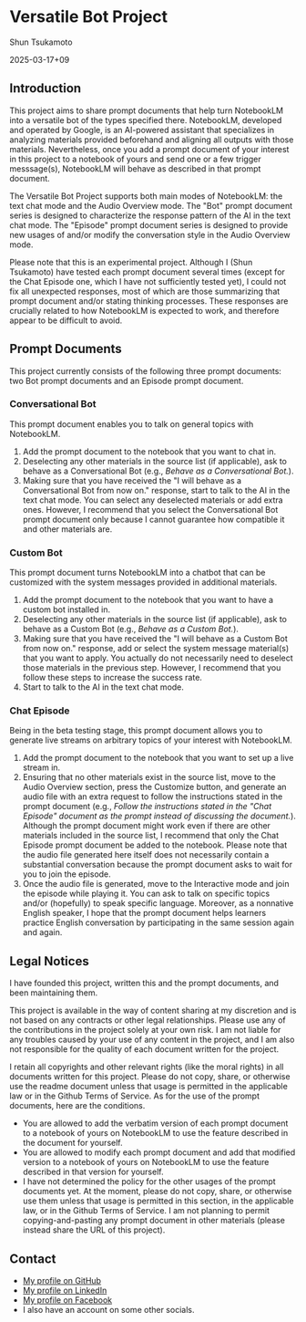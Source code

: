 # Versatile Bot Project

Shun Tsukamoto

2025-03-17+09

## Introduction

This project aims to share prompt documents that help turn NotebookLM into a versatile bot of the types specified there. NotebookLM, developed and operated by Google, is an AI-powered assistant that specializes in analyzing materials provided beforehand and aligning all outputs with those materials. Nevertheless, once you add a prompt document of your interest in this project to a notebook of yours and send one or a few trigger messsage(s), NotebookLM will behave as described in that prompt document.

The Versatile Bot Project supports both main modes of NotebookLM: the text chat mode and the Audio Overview mode. The "Bot" prompt document series is designed to characterize the response pattern of the AI in the text chat mode. The "Episode" prompt document series is designed to provide new usages of and/or modify the conversation style in the Audio Overview mode.

Please note that this is an experimental project. Although I (Shun Tsukamoto) have tested each prompt document several times (except for the Chat Episode one, which I have not sufficiently tested yet), I could not fix all unexpected responses, most of which are those summarizing that prompt document and/or stating thinking processes. These responses are crucially related to how NotebookLM is expected to work, and therefore appear to be difficult to avoid.

## Prompt Documents

This project currently consists of the following three prompt documents: two Bot prompt documents and an Episode prompt document.

### Conversational Bot

This prompt document enables you to talk on general topics with NotebookLM.
1. Add the prompt document to the notebook that you want to chat in.
2. Deselecting any other materials in the source list (if applicable), ask to behave as a Conversational Bot (e.g., *Behave as a Conversational Bot.*).
3. Making sure that you have received the "I will behave as a Conversational Bot from now on." response, start to talk to the AI in the text chat mode. You can select any deselected materials or add extra ones. However, I recommend that you select the Conversational Bot prompt document only because I cannot guarantee how compatible it and other materials are.

### Custom Bot

This prompt document turns NotebookLM into a chatbot that can be customized with the system messages provided in additional materials.
1. Add the prompt document to the notebook that you want to have a custom bot installed in.
2. Deselecting any other materials in the source list (if applicable), ask to behave as a Custom Bot (e.g., *Behave as a Custom Bot.*).
3. Making sure that you have received the "I will behave as a Custom Bot from now on." response, add or select the system message material(s) that you want to apply. You actually do not necessarily need to deselect those materials in the previous step. However, I recommend that you follow these steps to increase the success rate.
4. Start to talk to the AI in the text chat mode.

### Chat Episode

Being in the beta testing stage, this prompt document allows you to generate live streams on arbitrary topics of your interest with NotebookLM.
1. Add the prompt document to the notebook that you want to set up a live stream in.
2. Ensuring that no other materials exist in the source list, move to the Audio Overview section, press the Customize button, and generate an audio file with an extra request to follow the instructions stated in the prompt document (e.g., *Follow the instructions stated in the "Chat Episode" document as the prompt instead of discussing the document.*). Although the prompt document might work even if there are other materials included in the source list, I recommend that only the Chat Episode prompt document be added to the notebook. Please note that the audio file generated here itself does not necessarily contain a substantial conversation because the prompt document asks to wait for you to join the episode.
3. Once the audio file is generated, move to the Interactive mode and join the episode while playing it. You can ask to talk on specific topics and/or (hopefully) to speak specific language. Moreover, as a nonnative English speaker, I hope that the prompt document helps learners practice English conversation by participating in the same session again and again.

## Legal Notices

I have founded this project, written this and the prompt documents, and been maintaining them.

This project is available in the way of content sharing at my discretion and is not based on any contracts or other legal relationships. Please use any of the contributions in the project solely at your own risk. I am not liable for any troubles caused by your use of any content in the project, and I am also not responsible for the quality of each document written for the project.

I retain all copyrights and other relevant rights (like the moral rights) in all documents written for this project. Please do not copy, share, or otherwise use the readme document unless that usage is permitted in the applicable law or in the Github Terms of Service. As for the use of the prompt documents, here are the conditions.
- You are allowed to add the verbatim version of each prompt document to a notebook of yours on NotebookLM to use the feature described in the document for yourself.
- You are allowed to modify each prompt document and add that modified version to a notebook of yours on NotebookLM to use the feature described in that version for yourself.
- I have not determined the policy for the other usages of the prompt documents yet. At the moment, please do not copy, share, or otherwise use them unless that usage is permitted in this section, in the applicable law, or in the Github Terms of Service. I am not planning to permit copying-and-pasting any prompt document in other materials (please instead share the URL of this project).

## Contact

- [My profile on GitHub](https://github.com/shun0t)
- [My profile on LinkedIn](https://www.linkedin.com/in/shuntsukamoto)
- [My profile on Facebook](https://www.facebook.com/shun0t)
- I also have an account on some other socials.
